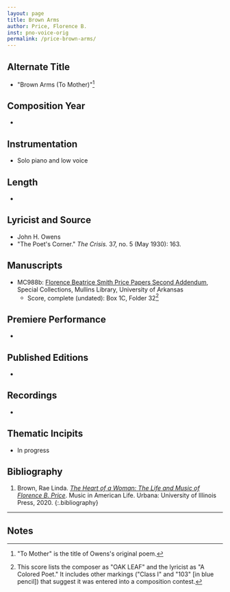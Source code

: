 ```yaml
---
layout: page
title: Brown Arms
author: Price, Florence B.
inst: pno-voice-orig
permalink: /price-brown-arms/
---
```


## Alternate Title
- "Brown Arms (To Mother)"[^fn1]

## Composition Year
- 

## Instrumentation
- Solo piano and low voice 

## Length
- 

## Lyricist and Source
- John H. Owens
- "The Poet's Corner." *The Crisis.* 37, no. 5 (May 1930): 163.

## Manuscripts
- MC988b: <a href="https://uark.as.atlas-sys.com/repositories/2/resources/696/" target="_blank">Florence Beatrice Smith Price Papers Second Addendum</a>, Special Collections, Mullins Library, University of Arkansas
    * Score, complete (undated): Box 1C, Folder 32[^fn2]

## Premiere Performance
- 

## Published Editions
- 

## Recordings
- 

## Thematic Incipits
- In progress

## Bibliography
1. Brown, Rae Linda. <a href="https://www.worldcat.org/title/1122800180" target="_blank">*The Heart of a Woman: The Life and Music of Florence B. Price*</a>. Music in American Life. Urbana: University of Illinois Press, 2020.
{:.bibliography}

---
## Notes
[^fn1]: "To Mother" is the title of Owens's original poem.
[^fn2]: This score lists the composer as "OAK LEAF" and the lyricist as "A Colored Poet." It includes other markings ("Class I" and "103" [in blue pencil]) that suggest it was entered into a composition contest. 